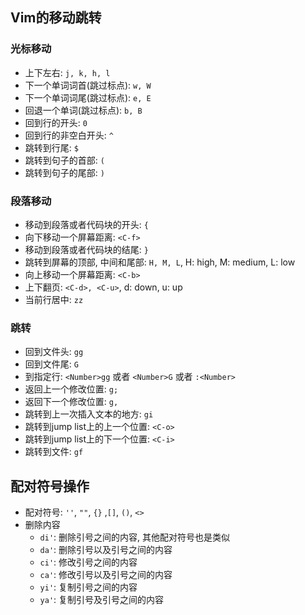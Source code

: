 ## Vim的移动跳转

### 光标移动

- 上下左右: `j, k, h, l`
- 下一个单词词首(跳过标点): `w, W`
- 下一个单词词尾(跳过标点): `e, E`
- 回退一个单词(跳过标点): `b, B`
- 回到行的开头: `0`
- 回到行的非空白开头: `^`
- 跳转到行尾: `$`
- 跳转到句子的首部: `(`
- 跳转到句子的尾部: `)`

### 段落移动

- 移动到段落或者代码块的开头: `{`
- 向下移动一个屏幕距离: `<C-f>`
- 移动到段落或者代码块的结尾: `}`
- 跳转到屏幕的顶部, 中间和尾部: `H, M, L`, H: high, M: medium, L: low
- 向上移动一个屏幕距离: `<C-b>`
- 上下翻页: `<C-d>, <C-u>`, d: down, u: up
- 当前行居中: `zz`

### 跳转

- 回到文件头: `gg`
- 回到文件尾: `G`
- 到指定行: `<Number>gg` 或者 `<Number>G` 或者 `:<Number>`
- 返回上一个修改位置: `g;`
- 返回下一个修改位置: `g,`
- 跳转到上一次插入文本的地方: `gi`
- 跳转到jump list上的上一个位置: `<C-o>`
- 跳转到jump list上的下一个位置: `<C-i>`
- 跳转到文件: `gf`


## 配对符号操作

- 配对符号: `''`, `""`, `{}` ,`[]`, `()`, `<>`
- 删除内容
    - `di'`: 删除引号之间的内容, 其他配对符号也是类似
    - `da'`: 删除引号以及引号之间的内容
    - `ci'`: 修改引号之间的内容
    - `ca'`: 修改引号以及引号之间的内容
    - `yi'`: 复制引号之间的内容
    - `ya'`: 复制引号及引号之间的内容

